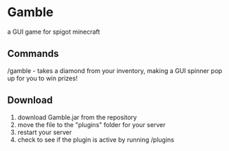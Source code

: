 # Gamble
a GUI game for spigot minecraft

## Commands
/gamble - takes a diamond from your inventory, making a GUI spinner pop up for you to win prizes!

## Download
1. download Gamble.jar from the repository
2. move the file to the "plugins" folder for your server
3. restart your server
4. check to see if the plugin is active by running /plugins
